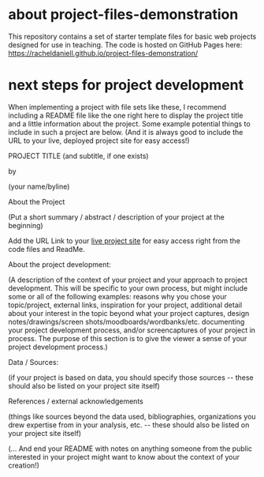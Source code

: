 # about project-files-demonstration
 This repository contains a set of starter template files for basic web projects designed for use in teaching.
 The code is hosted on GitHub Pages here: 
 https://racheldaniell.github.io/project-files-demonstration/

# next steps for project development
When implementing a project with file sets like these, I recommend including a README file like the one right here to display the project title and a little information about the project. Some example potential things to include in such a project are below. (And it is always good to include the URL to your live, deployed project site for easy access!)

PROJECT TITLE
(and subtitle, if one exists)

by

(your name/byline)

About the Project

(Put a short summary / abstract / description of your project at the beginning)

Add the URL Link to your <a href="https://racheldaniell.github.io/project-files-demonstration/">live project site</a> for easy access right from the code files and ReadMe.


About the project development:

(A description of the context of your project and your approach to project development. This will be specific to your own process, but might include some or all of the following examples: reasons why you chose your topic/project, external links, inspiration for your project, additional detail about your interest in the topic beyond what your project captures, design notes/drawings/screen shots/moodboards/wordbanks/etc. documenting your project development process, and/or screencaptures of your project in process. The purpose of this section is to give the viewer a sense of your project development process.)

Data / Sources:

(if your project is based on data, you should specify those sources -- these should also be listed on your project site itself)

References / external acknowledgements 

(things like sources beyond the data used, bibliographies, organizations you drew expertise from in your analysis, etc. -- these should also be listed on your project site itself)

(... And end your README with notes on anything someone from the public interested in your project might want to know about the context of your creation!)
